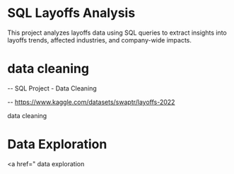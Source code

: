 # SQL Layoffs Analysis
This project analyzes layoffs data using SQL queries to extract insights into layoffs trends, affected industries, and company-wide impacts.
# data cleaning
-- SQL Project - Data Cleaning

-- https://www.kaggle.com/datasets/swaptr/layoffs-2022

<a href="https://github.com/simonwairimu-hash/SQL_LAYOFFs_PROJECT/blob/main/LAYOFFS%20SQL%20DATA%20CLEANING.sql"></a> data cleaning

# Data Exploration
<a href="<a href="https://github.com/simonwairimu-hash/SQL_LAYOFFs_PROJECT/blob/main/LAYOFFS%20SQL%20DATA%20CLEANING.sql"></a> data exploration
